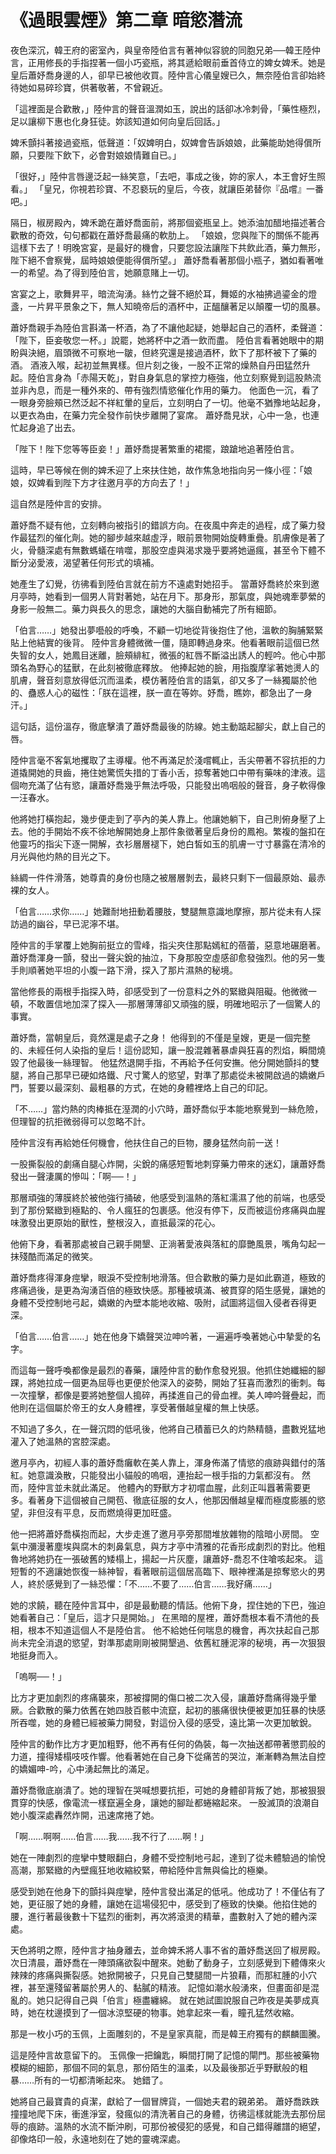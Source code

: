 # 《過眼雲煙》第二章 暗慾潛流


夜色深沉，韓王府的密室內，與皇帝陸伯言有著神似容貌的同胞兄弟──韓王陸仲言，正用修長的手指捏著一個小巧瓷瓶，將其遞給眼前垂首侍立的婢女婢禾。她是皇后蕭妤喬身邊的人，卻早已被他收買。陸仲言心儀皇嫂已久，無奈陸伯言卻始終待她如易碎珍寶，供著敬著，不曾親近。

「這裡面是合歡散，」陸仲言的聲音溫潤如玉，說出的話卻冰冷刺骨，「藥性極烈，足以讓柳下惠也化身狂徒。妳該知道如何向皇后回話。」

婢禾顫抖著接過瓷瓶，低聲道：「奴婢明白，奴婢會告訴娘娘，此藥能助她得償所願，只要陛下飲下，必會對娘娘情難自已。」

「很好，」陸仲言唇邊泛起一絲笑意，「去吧，事成之後，妳的家人，本王會好生照看。」
「皇兄，你視若珍寶、不忍褻玩的皇后，今夜，就讓臣弟替你『品嚐』一番吧。」

隔日，椒房殿內，婢禾跪在蕭妤喬面前，將那個瓷瓶呈上。她添油加醋地描述著合歡散的奇效，句句都戳在蕭妤喬最痛的軟肋上。
「娘娘，您與陛下的關係不能再這樣下去了！明晚宮宴，是最好的機會，只要您設法讓陛下共飲此酒，藥力無形，陛下絕不會察覺，屆時娘娘便能得償所望。」
蕭妤喬看著那個小瓶子，猶如看著唯一的希望。為了得到陸伯言，她願意賭上一切。

宮宴之上，歌舞昇平，暗流洶湧。絲竹之聲不絕於耳，舞姬的水袖拂過鎏金的燈盞，一片昇平景象之下，無人知曉帝后的酒杯中，正醞釀著足以顛覆一切的風暴。

蕭妤喬親手為陸伯言斟滿一杯酒，為了不讓他起疑，她舉起自己的酒杯，柔聲道：「陛下，臣妾敬您一杯。」說罷，她將杯中之酒一飲而盡。
陸伯言看著她眼中的期盼與決絕，眉頭微不可察地一皺，但終究還是接過酒杯，飲下了那杯被下了藥的酒。
酒液入喉，起初並無異樣。但片刻之後，一股不正常的燥熱自丹田猛然升起。陸伯言身為「赤陽天乾」，對自身氣息的掌控力極強，他立刻察覺到這股熱流並非內息，而是一種外來的、帶有強烈情慾催化作用的藥力。
他面色一沉，看了一眼身旁臉頰已然泛起不祥紅暈的皇后，立刻明白了一切。他毫不猶豫地站起身，以更衣為由，在藥力完全發作前快步離開了宴席。
蕭妤喬見狀，心中一急，也連忙起身追了出去。

「陛下！陛下您等等臣妾！」蕭妤喬提著繁重的裙擺，踉蹌地追著陸伯言。

這時，早已等候在側的婢禾迎了上來扶住她，故作焦急地指向另一條小徑：「娘娘，奴婢看到陛下方才往邀月亭的方向去了！」

這自然是陸仲言的安排。

蕭妤喬不疑有他，立刻轉向被指引的錯誤方向。在夜風中奔走的過程，成了藥力發作最猛烈的催化劑。她的腳步越來越虛浮，眼前景物開始旋轉重疊。肌膚像是著了火，骨髓深處有無數螞蟻在啃噬，那股空虛與渴求幾乎要將她逼瘋，甚至令下體不斷分泌愛液，渴望著任何形式的填補。

她產生了幻覺，彷彿看到陸伯言就在前方不遠處對她招手。
當蕭妤喬終於來到邀月亭時，她看到一個男人背對著她，站在月下。那身形，那氣度，與她魂牽夢縈的身影一般無二。藥力與長久的思念，讓她的大腦自動補完了所有細節。

「伯言……」她發出夢囈般的呼喚，不顧一切地從背後抱住了他，溫軟的胸脯緊緊貼上他結實的後背。
陸仲言身體微微一僵，隨即轉過身來。他看著眼前這個已然失智的女人，她鳳目迷離，臉頰緋紅，微張的紅唇不斷溢出誘人的輕吟。他心中那頭名為野心的猛獸，在此刻被徹底釋放。
他捧起她的臉，用指腹摩挲著她燙人的肌膚，聲音刻意放得低沉而溫柔，模仿著陸伯言的語氣，卻又多了一絲獨屬於他的、蠱惑人心的磁性：「朕在這裡，朕一直在等妳。妤喬，瞧妳，都急出了一身汗。」

這句話，這份溫存，徹底擊潰了蕭妤喬最後的防線。她主動踮起腳尖，獻上自己的唇。

陸仲言毫不客氣地攫取了主導權。他不再滿足於淺嚐輒止，舌尖帶著不容抗拒的力道撬開她的貝齒，捲住她驚慌失措的丁香小舌，掠奪著她口中帶有藥味的津液。這個吻充滿了佔有慾，讓蕭妤喬幾乎無法呼吸，只能發出嗚咽般的聲音，身子軟得像一汪春水。

他將她打橫抱起，幾步便走到了亭內的美人靠上。他讓她躺下，自己則俯身壓了上去。他的手開始不疾不徐地解開她身上那件象徵著皇后身份的鳳袍。繁複的盤扣在他靈巧的指尖下逐一開解，衣衫層層褪下，她白皙如玉的肌膚一寸寸暴露在清冷的月光與他灼熱的目光之下。

絲綢一件件滑落，她尊貴的身份也隨之被層層剝去，最終只剩下一個最原始、最赤裸的女人。

「伯言……求你……」她難耐地扭動着腰肢，雙腿無意識地摩擦，那片從未有人探訪過的幽谷，早已泥濘不堪。

陸仲言的手掌覆上她胸前挺立的雪峰，指尖夾住那點嫣紅的蓓蕾，惡意地碾磨著。蕭妤喬渾身一顫，發出一聲尖銳的抽泣，下身那股空虛感卻愈發強烈。他的另一隻手則順著她平坦的小腹一路下滑，探入了那片濕熱的秘境。

當他修長的兩根手指探入時，卻感受到了一份意料之外的緊緻與阻礙。他微微一頓，不敢置信地加深了探入──那層薄薄卻又頑強的膜，明確地昭示了一個驚人的事實。

蕭妤喬，當朝皇后，竟然還是處子之身！
他得到的不僅是皇嫂，更是一個完整的、未經任何人染指的皇后！這份認知，讓一股混雜著暴虐與狂喜的烈焰，瞬間燒毀了他最後一絲理智。
他猛然退開手指，不再給予任何安撫。他分開她顫抖的雙腿，將自己那早已硬如烙鐵、尺寸驚人的慾望，對準了那處從未被開啟過的嬌嫩戶門，誓要以最深刻、最粗暴的方式，在她的身體裡烙上自己的印記。

「不……」當灼熱的肉棒抵在溼潤的小穴時，蕭妤喬似乎本能地察覺到一絲危險，但理智的抗拒微弱得可以忽略不計。

陸仲言沒有再給她任何機會，他扶住自己的巨物，腰身猛然向前一送！

一股撕裂般的劇痛自腿心炸開，尖銳的痛感短暫地刺穿藥力帶來的迷幻，讓蕭妤喬發出一聲淒厲的慘叫：「啊──！」

那層頑強的薄膜終於被他強行捅破，他感受到溫熱的落紅濡濕了他的前端，也感受到了那份緊緻到極點的、令人瘋狂的包裹感。他沒有停下，反而被這份疼痛與血腥味激發出更原始的獸性，整根沒入，直抵最深的花心。

他俯下身，看著那處被自己親手開墾、正淌著愛液與落紅的靡艷風景，嘴角勾起一抹殘酷而滿足的微笑。

蕭妤喬疼得渾身痙攣，眼淚不受控制地滑落。但合歡散的藥力是如此霸道，極致的疼痛過後，是更為洶湧百倍的極致快感。那種被填滿、被貫穿的陌生感覺，讓她的身體不受控制地弓起，嬌嫩的內壁本能地收縮、吸附，試圖將這個入侵者吞得更深。

「伯言……伯言……」她在他身下嬌聲哭泣呻吟著，一遍遍呼喚著她心中摯愛的名字。

而這每一聲呼喚都像是最烈的春藥，讓陸仲言的動作愈發兇狠。他抓住她纖細的腳踝，將她拉成一個更為屈辱也更便於他深入的姿勢，開始了狂喜而激烈的衝刺。每一次撞擊，都像是要將她整個人搗碎，再揉進自己的骨血裡。美人呻吟聲疊起，而他則在這個屬於帝王的女人身體裡，享受著僭越皇權的無上快感。

不知過了多久，在一聲沉悶的低吼後，他將自己積蓄已久的灼熱精髓，盡數兇猛地灌入了她溫熱的宮腔深處。

邀月亭內，初經人事的蕭妤喬癱軟在美人靠上，渾身佈滿了情慾的痕跡與錯付的落紅。她意識渙散，只能發出小貓般的嗚咽，連抬起一根手指的力氣都沒有。
然而，陸仲言並未就此滿足。
他體內的野獸方才初嚐血腥，此刻正叫囂著需要更多。看著身下這個被自己開苞、徹底征服的女人，他那因僭越皇權而極度膨脹的慾望，非但沒有平息，反而燃燒得更加旺盛。

他一把將蕭妤喬橫抱而起，大步走進了邀月亭旁那間堆放雜物的陰暗小房間。
空氣中瀰漫著塵埃與腐木的刺鼻氣息，與方才亭中清雅的花香形成劇烈的對比。他粗魯地將她扔在一張破舊的矮榻上，揚起一片灰塵，讓蕭妤-喬忍不住嗆咳起來。
這短暫的不適讓她恢復一絲神智，看著眼前這個居高臨下、眼神裡滿是掠奪慾火的男人，終於感覺到了一絲恐懼：「不……不要了……伯言……我好痛……」

她的求饒，聽在陸仲言耳中，卻是最動聽的情話。他俯下身，捏住她的下巴，強迫她看著自己：「皇后，這才只是開始。」
在黑暗的屋裡，蕭妤喬根本看不清他的長相，根本不知道這個人不是陸伯言。
他不給她任何喘息的機會，再次扶起自己那尚未完全消退的慾望，對準那處剛剛被開墾過、依舊紅腫泥濘的秘境，再一次狠狠地挺身而入。

「嗚啊──！」

比方才更加劇烈的疼痛襲來，那被撐開的傷口被二次入侵，讓蕭妤喬痛得幾乎暈厥。合歡散的藥力依舊在她四肢百骸中流竄，起初的脹痛很快便被更加狂暴的快感所吞噬，她的身體已經被藥力開發，對這份入侵的感受，遠比第一次更加敏銳。

陸仲言的動作比方才更加粗野，他不再有任何的偽裝，每一次抽送都帶著懲罰般的力道，撞得矮榻吱吱作響。他看著她在自己身下從痛苦的哭泣，漸漸轉為無法自控的嬌媚呻-吟，心中湧起無比的滿足。

蕭妤喬徹底崩潰了。她的理智在哭喊想要抗拒，可她的身體卻背叛了她，那被狠狠貫穿的快感，像電流一樣竄遍全身，讓她的腳趾都蜷縮起來。
一股滅頂的浪潮自她小腹深處轟然炸開，迅速席捲了她。

「啊……啊啊……伯言……我……我不行了……啊！」

她在一陣劇烈的痙攣中雙眼翻白，身體不受控制地弓起，達到了從未體驗過的愉悅高潮，那緊緻的內壁瘋狂地收縮絞緊，帶給陸仲言無與倫比的極樂。

感受到她在他身下的顫抖與痙攣，陸仲言發出滿足的低吼。他成功了！不僅佔有了她，更征服了她的身體，讓她在這場侵犯中，感受到了極致的快樂。他掐住她的腰，進行著最後數十下猛烈的衝刺，再次將滾燙的精華，盡數射入了她的體內深處。

天色將明之際，陸仲言才抽身離去，並命婢禾將人事不省的蕭妤喬送回了椒房殿。
次日清晨，蕭妤喬在一陣頭痛欲裂中醒來。她動了動身子，立刻感覺到下體傳來火辣辣的疼痛與撕裂感。她掀開被子，只見自己雙腿間一片狼藉，而那紅腫的小穴裡，甚至還殘留著屬於男人的、黏膩的精液。
記憶如潮水般湧來，但畫面卻是混亂的。她只記得自己與「伯言」極盡纏綿。
就在她試圖說服自己昨夜是美夢成真時，她在枕邊摸到了一個冰涼堅硬的物事。她拿起來一看，瞳孔猛然收縮。

那是一枚小巧的玉佩，上面雕刻的，不是皇家真龍，而是韓王府獨有的麒麟圖騰。

這是陸仲言故意留下的。
玉佩像一把鑰匙，瞬間打開了記憶的閘門。那些被藥物模糊的細節，那個不同的氣息，那份陌生的溫柔，以及最後那近乎野獸般的粗暴……所有的一切都清晰起來。
她錯了。

她將自己最寶貴的貞潔，獻給了一個冒牌貨，一個她夫君的親弟弟。
蕭妤喬跌跌撞撞地爬下床，衝進淨室，發瘋似的清洗著自己的身體，彷彿這樣就能洗去那份屈辱的痕跡。溫熱的水流不斷沖刷，可那份被侵犯的感覺，和自己錯得離譜的絕望，卻像烙印一般，永遠地刻在了她的靈魂深處。








